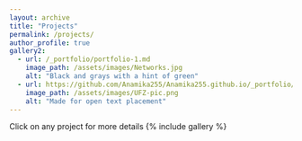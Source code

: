 ```yaml
---
layout: archive
title: "Projects"
permalink: /projects/
author_profile: true
gallery2:
  - url: /_portfolio/portfolio-1.md
    image_path: /assets/images/Networks.jpg
    alt: "Black and grays with a hint of green"
  - url: https://github.com/Anamika255/Anamika255.github.io/_portfolio/portfolio-1.md
    image_path: /assets/images/UFZ-pic.png
    alt: "Made for open text placement"
---
```

Click on any project for more details
{% include gallery %}
